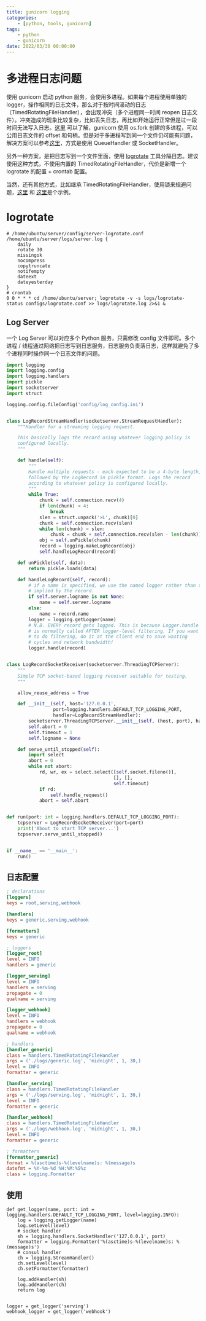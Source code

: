 ```yaml
---
title: gunicorn logging
categories: 
	- [python, tools, gunicorn]
tags:
	- python
    - gunicorn
date: 2022/03/30 00:00:00
---
```


# 多进程日志问题

使用 gunicorn 启动 python 服务，会使用多进程。如果每个进程使用单独的 logger，操作相同的日志文件，那么对于按时间滚动的日志（TimedRotatingFileHandler），会出现冲突（多个进程同一时间 reopen 日志文件）。冲突造成的现象比较复杂，比如丢失日志，再比如开始运行正常但是过一段时间无法写入日志。[这里](https://github.com/benoitc/gunicorn/issues/1272) 可以了解，gunicorn 使用 os.fork 创建的多进程，可以公用日志文件的 offset 和句柄。但是对于多进程写到同一个文件仍可能有问题，解决方案可以参考[这里](https://docs.python.org/3/howto/logging-cookbook.html)，方式是使用 QueueHandler 或 SocketHandler。

另外一种方案，是把日志写到一个文件里面，使用 [logrotate](https://linux.die.net/man/8/logrotate) 工具分隔日志。建议使用这种方式，不使用内置的 TimedRotatingFileHandler，代价是新增一个 logrotate 的配置 + crontab 配置。

当然，还有其他方式，比如继承 TimedRotatingFileHandler，使用锁来规避问题，[这里](https://www.jianshu.com/p/b6bbf22e98d7) 和 [这里](https://blog.csdn.net/dustless927/article/details/122061953)是个示例。

# logrotate

```shell
# /home/ubuntu/server/config/server-logrotate.conf
/home/ubuntu/server/logs/server.log {
    daily
    rotate 30
    missingok
    nocompress
    copytruncate
    notifempty
    dateext
    dateyesterday
}
# crontab
0 0 * * * cd /home/ubuntu/server; logrotate -v -s logs/logrotate-status configs/logrotate.conf >> logs/logrotate.log 2>&1 &
```

## Log Server

一个 Log Server 可以对应多个 Python 服务，只需修改 config 文件即可。多个进程 / 线程通过网络把日志写到日志服务，日志服务负责落日志，这样就避免了多个进程同时操作同一个日志文件的问题。

```python
import logging
import logging.config
import logging.handlers
import pickle
import socketserver
import struct

logging.config.fileConfig('config/log_config.ini')


class LogRecordStreamHandler(socketserver.StreamRequestHandler):
    """Handler for a streaming logging request.

    This basically logs the record using whatever logging policy is
    configured locally.
    """

    def handle(self):
        """
        Handle multiple requests - each expected to be a 4-byte length,
        followed by the LogRecord in pickle format. Logs the record
        according to whatever policy is configured locally.
        """
        while True:
            chunk = self.connection.recv(4)
            if len(chunk) < 4:
                break
            slen = struct.unpack('>L', chunk)[0]
            chunk = self.connection.recv(slen)
            while len(chunk) < slen:
                chunk = chunk + self.connection.recv(slen - len(chunk))
            obj = self.unPickle(chunk)
            record = logging.makeLogRecord(obj)
            self.handleLogRecord(record)

    def unPickle(self, data):
        return pickle.loads(data)

    def handleLogRecord(self, record):
        # if a name is specified, we use the named logger rather than the one
        # implied by the record.
        if self.server.logname is not None:
            name = self.server.logname
        else:
            name = record.name
        logger = logging.getLogger(name)
        # N.B. EVERY record gets logged. This is because Logger.handle
        # is normally called AFTER logger-level filtering. If you want
        # to do filtering, do it at the client end to save wasting
        # cycles and network bandwidth!
        logger.handle(record)


class LogRecordSocketReceiver(socketserver.ThreadingTCPServer):
    """
    Simple TCP socket-based logging receiver suitable for testing.
    """

    allow_reuse_address = True

    def __init__(self, host='127.0.0.1',
                 port=logging.handlers.DEFAULT_TCP_LOGGING_PORT,
                 handler=LogRecordStreamHandler):
        socketserver.ThreadingTCPServer.__init__(self, (host, port), handler)
        self.abort = 0
        self.timeout = 1
        self.logname = None

    def serve_until_stopped(self):
        import select
        abort = 0
        while not abort:
            rd, wr, ex = select.select([self.socket.fileno()],
                                       [], [],
                                       self.timeout)
            if rd:
                self.handle_request()
            abort = self.abort


def run(port: int = logging.handlers.DEFAULT_TCP_LOGGING_PORT):
    tcpserver = LogRecordSocketReceiver(port=port)
    print('About to start TCP server...')
    tcpserver.serve_until_stopped()


if __name__ == '__main__':
    run()
```

## 日志配置

```ini
; declarations
[loggers]
keys = root,serving,webhook

[handlers]
keys = generic,serving,webhook

[formatters]
keys = generic

; loggers
[logger_root]
level = INFO
handlers = generic

[logger_serving]
level = INFO
handlers = serving
propagate = 0
qualname = serving

[logger_webhook]
level = INFO
handlers = webhook
propagate = 0
qualname = webhook

; handlers
[handler_generic]
class = handlers.TimedRotatingFileHandler
args = ('./logs/generic.log', 'midnight', 1, 30,)
level = INFO
formatter = generic

[handler_serving]
class = handlers.TimedRotatingFileHandler
args = ('./logs/serving.log', 'midnight', 1, 30,)
level = INFO
formatter = generic

[handler_webhook]
class = handlers.TimedRotatingFileHandler
args = ('./logs/webhook.log', 'midnight', 1, 30,)
level = INFO
formatter = generic

; formatters
[formatter_generic]
format = %(asctime)s-%(levelname)s: %(message)s
datefmt = %Y-%m-%d %H:%M:%S%z
class = logging.Formatter
```

## 使用

```shell
def get_logger(name, port: int = logging.handlers.DEFAULT_TCP_LOGGING_PORT, level=logging.INFO):
    log = logging.getLogger(name)
    log.setLevel(level)
    # socket handler
    sh = logging.handlers.SocketHandler('127.0.0.1', port)
    formatter = logging.Formatter('%(asctime)s-%(levelname)s: %(message)s')
    # consul handler
    ch = logging.StreamHandler()
    ch.setLevel(level)
    ch.setFormatter(formatter)

    log.addHandler(sh)
    log.addHandler(ch)
    return log


logger = get_logger('serving')
webhook_logger = get_logger('webhook')
```

